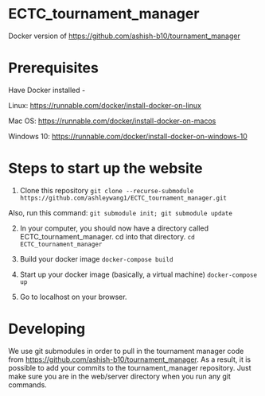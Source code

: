 # ECTC_tournament_manager
Docker version of https://github.com/ashish-b10/tournament_manager

# Prerequisites
Have Docker installed -

Linux: https://runnable.com/docker/install-docker-on-linux

Mac OS: https://runnable.com/docker/install-docker-on-macos 

Windows 10: https://runnable.com/docker/install-docker-on-windows-10

# Steps to start up the website
1) Clone this repository
```git clone --recurse-submodule https://github.com/ashleywang1/ECTC_tournament_manager.git```

Also, run this command:
```git submodule init; git submodule update```

2) In your computer, you should now have a directory called ECTC_tournament_manager. cd into that directory.
```cd ECTC_tournament_manager```

3) Build your docker image
```docker-compose build```

4) Start up your docker image (basically, a virtual machine)
```docker-compose up```

5) Go to localhost on your browser.

# Developing

We use git submodules in order to pull in the tournament manager code from https://github.com/ashish-b10/tournament_manager. As a result, it is possible to add your commits to the tournament_manager repository. Just make sure you are in the web/server directory when you run any git commands.
